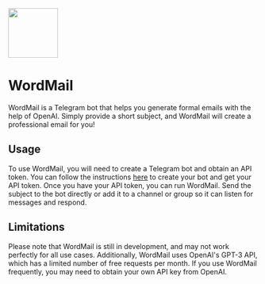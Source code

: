 <div align="left">
  <img width="100" height="100" src="https://lh3.googleusercontent.com/fife/AMPSemcUicyHRBb78UYnvi2Q9mdVTzAbgUfu1qh9nQx2E551Bvk-My9uVLyafb3I4TOo24vvq2Nz51duTk0inLqP2AciFCP_LY_v_nTnbWOOnO3XhasZ0QONfss4D_MGEet0iuC7hrizpMVFKcmTTu4HES8NzMaQnQT1Y28MONfoEVQBwdRlftFsI1KH4a_SlCcXBSgf-H47OwmVO0zenRTF0r7uEYVrJGeSvb8v8URtcrTf19XvVzD78dqZBXbN3mgyVVHltR8PQIGYJIN047_pB__RbyyBizZyfg3wdxD6OLpPXVbuNh3EFICwWk2OcQg3VPXc8hjGO3pmDq7qqhQEMnUs40X8G6BCjZHAYfVGIujRxidCiJmC1P1SR2RaH2H920JSP_jF9bW2crXs_0eIouSrgCWj9RxfOC3XKBpvkwZcTQP40o6j43lgXU89UkKlRgW-v-VE4nGUnG6PkWbsv6Q20qiopL9PHjMsHhSrnLtao-X70D5casjsnAQn6SjUvJmH-e4Dj0Ucu6im0u_XHvvXLw5bevIz1asUbbM6RStH2S0fOyH1VJ-uOvKpmggCooCnwbwRWnyRMw4-LBfj2OABuhJwjRLhux7AdatwUV3gaxOA8t4h16Y5BLKv6ToZM99xhjQPoBFqoSiQSFlQx4dgHqcrjlSQHeUCXXrfLxhhaBLXDe_LWbx1_6EDh2E8I8m9yNRHHII0z8GcJuSiC2mmU2Qhd_swBSYx9dAIK3ioykD4f0ZsTtHjxSMuSc-YhJRLbaUVkegsKSH7mIosvVwCS63QJ30JbF4u9Jj5VSXmYTUlnN3qZ0AxWni0kA4REWgE0Sx32SB-we41kYdKhqsSpm8cltejcZHBlYdB8lB2bAqYKCFKHwhr7tG8g4-BziS2VWL7JBo3FF3haI8c5wQI6FKaCh86OCc5LPQPf9kW1XhAiviEQKOx6mMC5DXFU1WoZmS7VBNhF5eZDFdNM1_5k4hrRvimdKgfWdfR7l5IsnvkCbsS2xcuyg7gU-AhotfXTRMFJedGMcBo9cz0UAkjpJX2OhlxkKWVvsI0qE_D2SY9_SPDB3O7y1aLhhCqNM1_Yw8OsivulBOuDnTYxyP0_WT9f3XurNLnlAH4Yxb6vovAK7g6TsWhL_gPP0drlVre6uDXS0WAW2Wfi6MPf9MjOuyHLDFgj62oq1NQAkB6k54JRMs4b6Q3Gw-w073wnTFqZMyMqG_5NoWK7bY44VzIR0BKbIVNU9h6w96vvsl0glLTnwNCKFUHR0dTyhEtC3Q4gqpJobur5q3nLUH1f7mobVQ_2OabjvPdYH_aK_nNY8cPW8jzyU0wWVoA-wEd6NK2jPAy_Qvjdh_2s6EDvj87RdBQ93QcGOsfLpIHZRpoLnb4Yy5z9vhLDgZyITVpdXQ1vUQQEVIRvhToI-iqD0Mj4OTuHeVzPfoeZhkxDJ2INMv_REwxi5NPNBpRB4oFNaSjIM8ZeLa9yCsKsZxwGElcG_DrPeYmDfWyruGov8s2lgENCz0oAZa-=w3024-h1554">
</div>


# WordMail

WordMail is a Telegram bot that helps you generate formal emails with the help of OpenAI. Simply provide a short subject, and WordMail will create a professional email for you!



## Usage

To use WordMail, you will need to create a Telegram bot and obtain an API token. You can follow the instructions [here](https://core.telegram.org/bots#6-botfather) to create your bot and get your API token.
Once you have your API token, you can run WordMail. Send the subject to the bot directly or add it to a channel or group so it can listen for messages and respond.


## Limitations

Please note that WordMail is still in development, and may not work perfectly for all use cases. Additionally, WordMail uses OpenAI's GPT-3 API, which has a limited number of free requests per month. If you use WordMail frequently, you may need to obtain your own API key from OpenAI.

